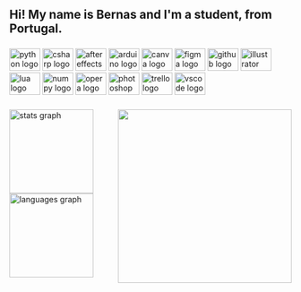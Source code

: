 <h2 align="left">Hi! My name is Bernas and I'm a student, from Portugal.</h2>

###

<div align="left">
  <img src="https://cdn.jsdelivr.net/gh/devicons/devicon/icons/python/python-original.svg" height="40" width="55" alt="python logo"  />
  <img src="https://cdn.jsdelivr.net/gh/devicons/devicon/icons/csharp/csharp-original.svg" height="40" width="55" alt="csharp logo"  />
  <img src="https://cdn.jsdelivr.net/gh/devicons/devicon/icons/aftereffects/aftereffects-original.svg" height="40" width="55" alt="aftereffects logo"  />
  <img src="https://cdn.jsdelivr.net/gh/devicons/devicon/icons/arduino/arduino-original.svg" height="40" width="55" alt="arduino logo"  />
  <img src="https://cdn.jsdelivr.net/gh/devicons/devicon/icons/canva/canva-original.svg" height="40" width="55" alt="canva logo"  />
  <img src="https://cdn.jsdelivr.net/gh/devicons/devicon/icons/figma/figma-original.svg" height="40" width="55" alt="figma logo"  />
  <img src="https://cdn.jsdelivr.net/gh/devicons/devicon/icons/github/github-original.svg" height="40" width="55" alt="github logo"  />
  <img src="https://cdn.jsdelivr.net/gh/devicons/devicon/icons/illustrator/illustrator-plain.svg" height="40" width="55" alt="illustrator logo"  />
  <img src="https://cdn.jsdelivr.net/gh/devicons/devicon/icons/lua/lua-original.svg" height="40" width="55" alt="lua logo"  />
  <img src="https://cdn.jsdelivr.net/gh/devicons/devicon/icons/numpy/numpy-original.svg" height="40" width="55" alt="numpy logo"  />
  <img src="https://cdn.jsdelivr.net/gh/devicons/devicon/icons/opera/opera-original.svg" height="40" width="55" alt="opera logo"  />
  <img src="https://cdn.jsdelivr.net/gh/devicons/devicon/icons/photoshop/photoshop-plain.svg" height="40" width="55" alt="photoshop logo"  />
  <img src="https://cdn.jsdelivr.net/gh/devicons/devicon/icons/trello/trello-plain.svg" height="40" width="55" alt="trello logo"  />
  <img src="https://cdn.jsdelivr.net/gh/devicons/devicon/icons/vscode/vscode-original.svg" height="40" width="55" alt="vscode logo"  />
</div>

###

<div align="center">
  <img align="right" height="310" src="https://media.tenor.com/1oPYW_iBrqUAAAAd/roxy-migurdia.gif"/>
  <div align="left">
  <img src="https://github-readme-stats.vercel.app/api?username=BernasDzn&hide_title=false&hide_rank=false&show_icons=true&include_all_commits=true&count_private=true&disable_animations=false&theme=blueberry&locale=en&hide_border=true" height="150" alt="stats graph"  />
  <img src="https://github-readme-stats.vercel.app/api/top-langs?username=BernasDzn&locale=en&hide_title=false&layout=compact&card_width=320&langs_count=5&theme=blueberry&hide_border=true" height="150" alt="languages graph"  />
</div>
</div>

###

